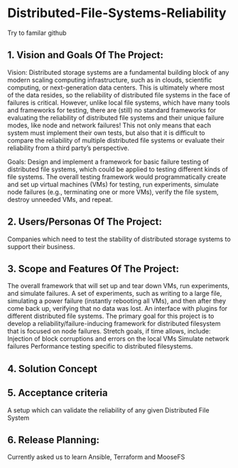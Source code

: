 # Distributed-File-Systems-Reliability
Try to familar github
## 1. Vision and Goals Of The Project:
Vision: Distributed storage systems are a fundamental building block of any modern scaling computing infrastructure, such as in clouds, scientific computing, or next-generation data centers. This is ultimately where most of the data resides, so the reliability of distributed file systems in the face of failures is critical. However, unlike local file systems, which have many tools and frameworks for testing, there are (still) no standard frameworks for evaluating the reliability of distributed file systems and their unique failure modes, like node and network failures! This not only means that each system must implement their own tests, but also that it is difficult to compare the reliability of multiple distributed file systems or evaluate their reliability from a third party’s perspective.

Goals: Design and implement a framework for basic failure testing of distributed file systems, which could be applied to testing different kinds of file systems. The overall testing framework would programmatically create and set up virtual machines (VMs) for testing, run experiments, simulate node failures (e.g., terminating one or more VMs), verify the file system, destroy unneeded VMs, and repeat. 

## 2. Users/Personas Of The Project:
Companies which need to test the stability of distributed storage systems to support their business.


## 3. Scope and Features Of The Project:
The overall framework that will set up and tear down VMs, run experiments, and simulate failures.
A set of experiments, such as writing to a large file, simulating a power failure (instantly rebooting all VMs), and then after they come back up, verifying that no data was lost.
An interface with plugins for different distributed file systems. The primary goal for this project is to develop a reliability/failure-inducing framework for distributed filesystem that is focused on node failures. Stretch goals, if time allows, include:
Injection of block corruptions and errors on the local VMs
Simulate network failures
Performance testing specific to distributed filesystems.

## 4. Solution Concept
 
## 5. Acceptance criteria
A setup which can validate the reliability of any given Distributed File System

## 6. Release Planning:
Currently asked us to learn Ansible, Terraform and MooseFS


